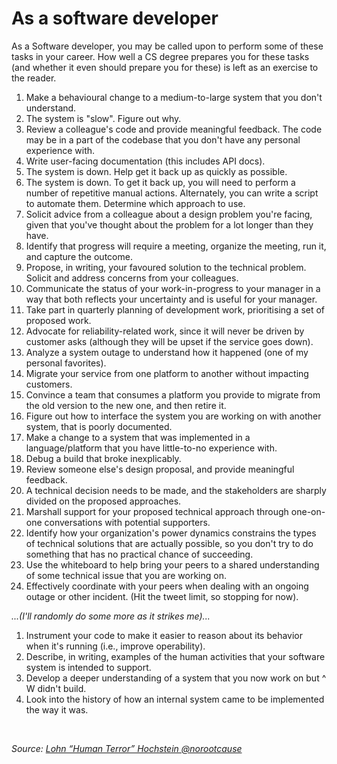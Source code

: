 # As a software developer

As a Software developer, you may be called upon to perform some of these tasks in your career. How well a CS degree prepares you for these tasks (and whether it even should prepare you for these) is left as an exercise to the reader.

1.  Make a behavioural change to a medium-to-large system that you don't understand.
2.  The system is "slow". Figure out why.
3.  Review a colleague's code and provide meaningful feedback. The code may be in a part of the codebase that you don't have any personal experience with.
4.  Write user-facing documentation (this includes API docs).
5.  The system is down. Help get it back up as quickly as possible.
6.  The system is down. To get it back up, you will need to perform a number of repetitive manual actions. Alternately, you can write a script to automate them. Determine which approach to use.
7.  Solicit advice from a colleague about a design problem you're facing, given that you've thought about the problem for a lot longer than they have.
8.  Identify that progress will require a meeting, organize the meeting, run it, and capture the outcome.
9.  Propose, in writing, your favoured solution to the technical problem. Solicit and address concerns from your colleagues.
10. Communicate the status of your work-in-progress to your manager in a way that both reflects your uncertainty and is useful for your manager.
11. Take part in quarterly planning of development work, prioritising a set of proposed work.
12. Advocate for reliability-related work, since it will never be driven by customer asks (although they will be upset if the service goes down).
13. Analyze a system outage to understand how it happened (one of my personal favorites).
14. Migrate your service from one platform to another without impacting customers.
15. Convince a team that consumes a platform you provide to migrate from the old version to the new one, and then retire it.
16. Figure out how to interface the system you are working on with another system, that is poorly documented.
17. Make a change to a system that was implemented in a language/platform that you have little-to-no experience with.
18. Debug a build that broke inexplicably.
19. Review someone else's design proposal, and provide meaningful feedback.
20. A technical decision needs to be made, and the stakeholders are sharply divided on the proposed approaches.
21. Marshall support for your proposed technical approach through one-on-one conversations with potential supporters.
22. Identify how your organization's power dynamics constrains the types of technical solutions that are actually possible, so you don't try to do something that has no practical chance of succeeding.
23. Use the whiteboard to help bring your peers to a shared understanding of some technical issue that you are working on.
24. Effectively coordinate with your peers when dealing with an ongoing outage or other incident. (Hit the tweet limit, so stopping for now).

_...(I'll randomly do some more as it strikes me)..._

1.  Instrument your code to make it easier to reason about its behavior when it's running (i.e., improve operability).
2.  Describe, in writing, examples of the human activities that your software system is intended to support.
3.  Develop a deeper understanding of a system that you now work on but ^ W didn't build.
4.  Look into the history of how an internal system came to be implemented the way it was.

<br>

_Source: [Lohn “Human Terror” Hochstein @norootcause](https://twitter.com/norootcause/status/1475518692041510915?s=12)_
